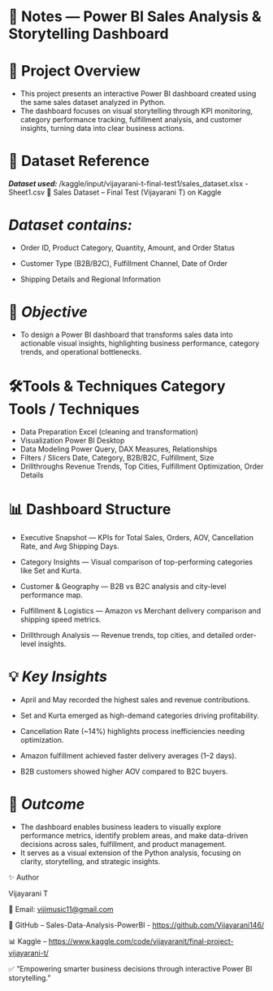 # 📘 **Notes — Power BI Sales Analysis & Storytelling Dashboard**
# 🧩 **Project Overview**

- This project presents an interactive Power BI dashboard created using the same sales dataset analyzed in Python.
- The dashboard focuses on visual storytelling through KPI monitoring, category performance tracking, fulfillment analysis, and customer insights, turning data into clear business actions.

# 📘 **Dataset Reference**

_**Dataset used:**_
/kaggle/input/vijayarani-t-final-test1/sales_dataset.xlsx - Sheet1.csv
🔗 Sales Dataset – Final Test (Vijayarani T) on Kaggle

# **_Dataset contains:_**

 - Order ID, Product Category, Quantity, Amount, and Order Status

 - Customer Type (B2B/B2C), Fulfillment Channel, Date of Order

 - Shipping Details and Regional Information

# 🧮 _**Objective**_

 - To design a Power BI dashboard that transforms sales data into actionable visual insights, highlighting business performance, category trends, and operational bottlenecks.

# 🛠️**Tools & Techniques Category	Tools / Techniques**

 - Data Preparation	Excel (cleaning and transformation)
 - Visualization	Power BI Desktop
 - Data Modeling	Power Query, DAX Measures, Relationships
 - Filters / Slicers	Date, Category, B2B/B2C, Fulfillment, Size
 - Drillthroughs	Revenue Trends, Top Cities, Fulfillment Optimization, Order Details

# 📊 **Dashboard Structure**

 - Executive Snapshot — KPIs for Total Sales, Orders, AOV, Cancellation Rate, and Avg Shipping Days.

 - Category Insights — Visual comparison of top-performing categories like Set and Kurta.

 - Customer & Geography — B2B vs B2C analysis and city-level performance map.

 - Fulfillment & Logistics — Amazon vs Merchant delivery comparison and shipping speed metrics.

 - Drillthrough Analysis — Revenue trends, top cities, and detailed order-level insights.

# 💡 _**Key Insights**_

 - April and May recorded the highest sales and revenue contributions.

 - Set and Kurta emerged as high-demand categories driving profitability.

 - Cancellation Rate (~14%) highlights process inefficiencies needing optimization.

 - Amazon fulfillment achieved faster delivery averages (1–2 days).

 - B2B customers showed higher AOV compared to B2C buyers.

# 🚀 **_Outcome_**

 - The dashboard enables business leaders to visually explore performance metrics, identify problem areas, and make data-driven decisions across sales, fulfillment, and product management.
 - It serves as a visual extension of the Python analysis, focusing on clarity, storytelling, and strategic insights.

✨ Author

Vijayarani T

📧 Email: vijimusic11@gmail.com 

🐙 GitHub – Sales-Data-Analysis-PowerBI - https://github.com/Vijayarani146/

📊 Kaggle – https://www.kaggle.com/code/vijayaranit/final-project-vijayarani-t/

✅ “Empowering smarter business decisions through interactive Power BI storytelling.”
